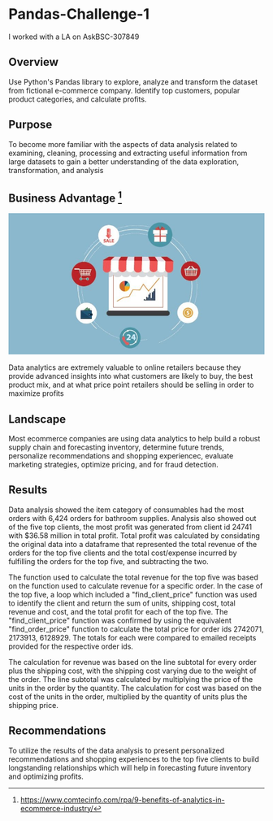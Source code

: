 # Pandas-Challenge-1

I worked with a LA on AskBSC-307849

## Overview

Use Python's Pandas library to explore, analyze and transform the dataset from fictional e-commerce company. Identify top customers, popular product categories, and calculate profits.

## Purpose
To become more familiar with the aspects of data analysis related to examining, cleaning, processing and extracting useful information from large datasets to gain a better understanding of the data exploration, transformation, and analysis

## Business Advantage [^1]

![E-Commerce](images/Ecommerce.jpeg)

Data analytics are extremely valuable to online retailers because they provide advanced insights into what customers are likely to buy, the best product mix, and at what price point retailers should be selling in order to maximize profits

## Landscape
Most ecommerce companies are using data analytics to help build a robust supply chain and forecasting inventory, determine future trends, personalize recommendations and shopping experiencec, evaluate marketing strategies, optimize pricing, and for fraud detection.

## Results
Data analysis showed the item category of consumables had the most orders with 6,424 orders for bathroom supplies. Analysis also showed out of the five top clients, the most profit was generated from client id 24741 with $36.58 million in total profit. Total profit was calculated by considating the original data into a dataframe that represented the total revenue of the orders for the top five clients and the total cost/expense incurred by fulfilling the orders for the top five, and subtracting the two. 

The function used to calculate the total revenue for the top five was based on the function used to calculate revenue for a specific order. In the case of the top five, a loop which included a "find_client_price" function was used to identify the client and return the sum of units, shipping cost, total revenue and cost, and the total profit for each of the top five. The "find_client_price" function was confirmed by using the equivalent "find_order_price" function to calculate the total price for order ids 2742071, 2173913, 6128929. The totals for each were compared to emailed receipts provided for the respective order ids.

The calculation for revenue was based on the line subtotal for every order plus the shipping cost, with the shipping cost varying due to the weight of the order. The line subtotal was calculated by multiplying the price of the units in the order by the quantity. The calculation for cost was based on the cost of the units in the order, multiplied by the quantity of units plus the shipping price. 

## Recommendations
To utilize the results of the data analysis to present personalized recommendations and shopping experiences to the top five clients to build longstanding relationships which will help in forecasting future inventory and optimizing profits.

[^1]: https://www.comtecinfo.com/rpa/9-benefits-of-analytics-in-ecommerce-industry/

